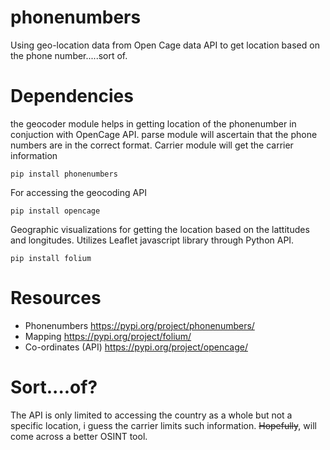 # phonenumbers
Using geo-location data from Open Cage data API to get location based on the phone number.....sort of.

# Dependencies
the geocoder module helps in getting location of the phonenumber in conjuction with OpenCage API.
parse module will ascertain that the phone numbers are in the correct format.
Carrier module will get the carrier information

```
pip install phonenumbers
```
For accessing the geocoding API
```
pip install opencage
```
Geographic visualizations for getting the location based on the lattitudes and longitudes.
Utilizes Leaflet javascript library through Python API.
```
pip install folium
```

# Resources
- Phonenumbers https://pypi.org/project/phonenumbers/
- Mapping  https://pypi.org/project/folium/
- Co-ordinates (API) https://pypi.org/project/opencage/

# Sort....of?
The API is only limited to accessing the country as a whole but not a specific location, i guess the carrier limits such information.
~~Hopefully~~, will come across a better OSINT tool.

